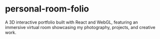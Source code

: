 # personal-room-folio
A 3D interactive portfolio built with React and WebGL, featuring an immersive virtual room showcasing my photography, projects, and creative work.
